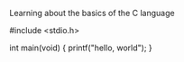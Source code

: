 Learning about the basics of the C language

#include <stdio.h>

int main(void)
{
    printf("hello, world");
}